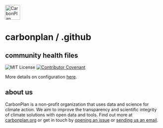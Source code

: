 <p align="left" >
<picture>
  <source media="(prefers-color-scheme: dark)" srcset="https://carbonplan-assets.s3.amazonaws.com/monogram/light-small.png">
  <source media="(prefers-color-scheme: light)" srcset="https://carbonplan-assets.s3.amazonaws.com/monogram/dark-small.png">
  <img alt="CarbonPlan monogram." height="48" src="https://carbonplan-assets.s3.amazonaws.com/monogram/dark-small.png">
</picture>
</p>

# carbonplan / .github

## community health files

![MIT License][]
[![Contributor Covenant][]](CODE_OF_CONDUCT.md)

[mit license]: https://flat.badgen.net/badge/license/MIT/blue
[contributor covenant]: https://img.shields.io/badge/Contributor%20Covenant-v2.0%20adopted-ff69b4.svg?style=flat-square

More details on configuration [here](https://help.github.com/en/github/building-a-strong-community/creating-a-default-community-health-file).

## about us

CarbonPlan is a non-profit organization that uses data and science for climate
action. We aim to improve the transparency and scientific integrity
of climate solutions with open data and tools. Find out
more at [carbonplan.org](https://carbonplan.org/) or get in touch by
[opening an issue](https://github.com/carbonplan/.github/issues/new) or
[sending us an email](mailto:hello@carbonplan.org).
